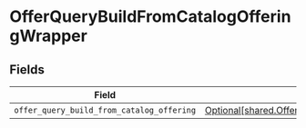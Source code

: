 # OfferQueryBuildFromCatalogOfferingWrapper


## Fields

| Field                                                                                                                | Type                                                                                                                 | Required                                                                                                             | Description                                                                                                          |
| -------------------------------------------------------------------------------------------------------------------- | -------------------------------------------------------------------------------------------------------------------- | -------------------------------------------------------------------------------------------------------------------- | -------------------------------------------------------------------------------------------------------------------- |
| `offer_query_build_from_catalog_offering`                                                                            | [Optional[shared.OfferQueryBuildFromCatalogOffering]](undefined/models/shared/offerquerybuildfromcatalogoffering.md) | :heavy_minus_sign:                                                                                                   | N/A                                                                                                                  |